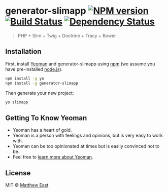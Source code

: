 # generator-slimapp [![NPM version][npm-image]][npm-url] [![Build Status][travis-image]][travis-url] [![Dependency Status][daviddm-image]][daviddm-url]
> PHP + Slim + Twig + Doctrine + Tracy + Bower

## Installation

First, install [Yeoman](http://yeoman.io) and generator-slimapp using [npm](https://www.npmjs.com/) (we assume you have pre-installed [node.js](https://nodejs.org/)).

```bash
npm install -g yo
npm install -g generator-slimapp
```

Then generate your new project:

```bash
yo slimapp
```

## Getting To Know Yeoman

 * Yeoman has a heart of gold.
 * Yeoman is a person with feelings and opinions, but is very easy to work with.
 * Yeoman can be too opinionated at times but is easily convinced not to be.
 * Feel free to [learn more about Yeoman](http://yeoman.io/).

## License

MIT © [Matthew East]()


[npm-image]: https://badge.fury.io/js/generator-slimapp.svg
[npm-url]: https://npmjs.org/package/generator-slimapp
[travis-image]: https://travis-ci.org/DrOfAwesomeness/generator-slimapp.svg?branch=master
[travis-url]: https://travis-ci.org/DrOfAwesomeness/generator-slimapp
[daviddm-image]: https://david-dm.org/DrOfAwesomeness/generator-slimapp.svg?theme=shields.io
[daviddm-url]: https://david-dm.org/DrOfAwesomeness/generator-slimapp
